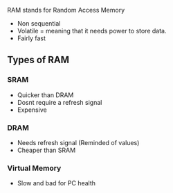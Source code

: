  RAM stands for Random Access Memory
 - Non sequential
 - Volatile = meaning  that it needs power to store data.
 - Fairly fast
## Types of RAM
### SRAM
- Quicker than DRAM
- Dosnt require a refresh signal
- Expensive

### DRAM
- Needs refresh signal (Reminded of values)
- Cheaper than SRAM

 ### Virtual Memory 
 - Slow and bad for PC health